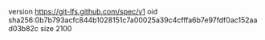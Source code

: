 version https://git-lfs.github.com/spec/v1
oid sha256:0b7b793acfc844b1028151c7a00025a39c4cfffa6b7e97fdf0ac152aad03b82c
size 2100
